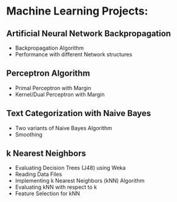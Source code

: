 # Machine Learning Projects:

## Artificial Neural Network Backpropagation
- Backpropagation Algorithm
- Performance with different Network structures

## Perceptron Algorithm
- Primal Perceptron with Margin
- Kernel/Dual Perceptron with Margin

## Text Categorization with Naive Bayes
- Two variants of Naive Bayes Algorithm
- Smoothing

## k Nearest Neighbors
- Evaluating Decision Trees (J48) using Weka
- Reading Data Files
- Implementing k Nearest Neighbors (kNN) Algorithm 
- Evaluating kNN with respect to k
- Feature Selection for kNN

